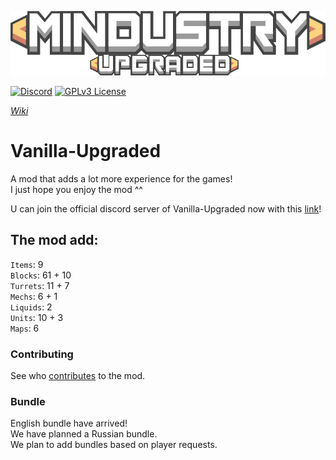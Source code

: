 ![Logo](sprites-override/ui/logo.png) 

[![Discord](https://img.shields.io/discord/730535373306069114)](https://discord.gg/TQpdDKn)
[![GPLv3 License](https://img.shields.io/badge/License-GPL%20v3-yellow.svg)](LICENSE.txt)

_[Wiki](voz8duh.wixsite.com/vanilla-upgraded)_ 

# Vanilla-Upgraded
A mod that adds a lot more experience for the games!
<br>I just hope you enjoy the mod ^^

U can join the official discord server of Vanilla-Upgraded now with this [link](https://discord.gg/TQpdDKn)!

## The mod add: 
`Items`: 9
<br>`Blocks`: 61 + 10
<br>`Turrets`: 11 + 7
<br>`Mechs`: 6 + 1
<br>`Liquids`: 2
<br>`Units`: 10 + 3
<br>`Maps`: 6

### Contributing

See who [contributes](CONTRIBUTING.md) to the mod.

### Bundle 
English bundle have arrived! 
<br>We have planned a Russian bundle.
<br>We plan to add bundles based on player requests. 
